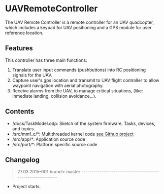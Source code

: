 # UAVRemoteController
The UAV Remote Controller is a remote controller for an UAV quadcopter, which includes a keypad for UAV positioning and a GPS module for
user reference location.

## Features
This controller has three main functions:
1. Translate user input commands (pushbuttons) into RC positioning signals for the UAV.
2. Capture user's gps location and transmit to UAV flight controller to allow waypoint navigation with aerial photography.
3. Receive alarms from the UAV, to manage critical situations, (like: inmediate landing, collision avoidance...).

## Contents
- /docs/TaskModel.odp: Sketch of the system firmware. Tasks, devices, and topics.
- /src/mmf_c/*: Multithreaded kernel code [see Github project](https://github.com/raulMrello/MMF_C)
- /src/app/*: Application source code
- /src/port/*: Platform specific source code

## Changelog

> 27.03.2015-001 branch: master -----------------------------------------------------------
 - Project starts.



